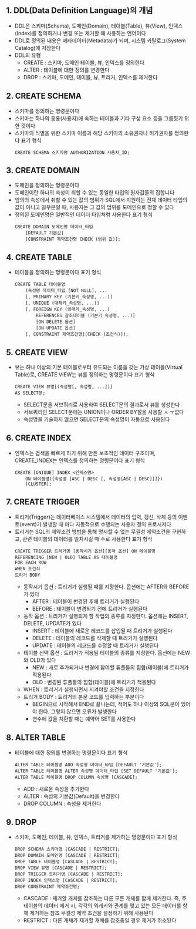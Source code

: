 ## 1. DDL(Data Definition Language)의 개념
- DDL은 스키마(Schema), 도메인(Domain), 테이블(Table), 뷰(View), 인덱스(Index)를 정의하거나 변경 또는 제거할 때 사용하는 언어이다
- DDL로 정의된 내용은 메타데이터(Metadata)가 되며, 시스템 카탈로그(System Catalog)에 저장한다
- DDL의 유형
  - CREATE : 스키마, 도메인 테이블, 뷰, 인덱스를 정의한다
  - ALTER : 테이블에 대한 정의를 변경한다
  - DROP : 스키마, 도메인, 테이블, 뷰, 트리거, 인덱스를 제거한다

## 2. CREATE SCHEMA
- 스키마를 정의하는 명령문이다
- 스키마는 하나의 응용(사용자)에 속하는 테이블과 기타 구성 요소 등을 그룹짓기 위한 것이다
- 스키마의 식별을 위한 스키마 이름과 해당 스키마의 소유권자나 허가권자를 정의한다
  표기 형식
  ```
  CREATE SCHEMA 스키마명 AUTHORIZATION 사용자_ID;
  ```

## 3. CREATE DOMAIN
- 도메인을 정의하는 명령문이다
- 도메인이란 하나의 속성이 취할 수 있는 동일한 타입의 원자값들의 집합니다
- 임의의 속성에서 취할 수 있는 값의 범위가 SQL에서 지원하는 전체 데이터 타입의 값이 아니고 일부분일 때, 사용자는 그 값의 범위를 도메인으로 정할 수 있다
- 정의된 도메인명은 일반적인 데이터 타입처럼 사용한다
  표기 형식
  ```
  CREATE DOMAIN 도메인명 데이터_타입
      [DEFAULT 기본값]
      [CONSTRAINT 제약조건명 CHECK (범위 값)];
  ```

## 4. CREATE TABLE
- 테이블을 정의하는 명령문이다
  표기 형식
  ```
  CREATE TABLE 테이블명
      (속성명 데이터_타입 [NOT NULL], ...
      [, PRIMARY KEY (기본키_속성명, ...)]
      [, UNIQUE (대체키_속성명, ...)]
      [, FOREIGN KEY (외래키_속성명, ...)
          REFERENCES 참조테이블 (기본키_속셩명, ...)]
          [ON DELETE 옵션]
          [ON UPDATE 옵션]
      [, CONSTRAINT 제약조건명][CHECK (조건식)]);
  ```

## 5. CREATE VIEW
- 뷰는 하나 이상의 기본 테이블로부터 유도되는 이름을 갖는 가상 테이블(Virtual Table)로, CREATE VIEW는 뷰를 정의하는 명령문이다
  표기 형식
  ```
  CREATE VIEW 뷰명[(속성명[, 속성명, ...])]
  AS SELECT문;
  ```
  - SELECT문을 서브쿼리로 사용하여 SELECT문의 결과로서 뷰를 생성한다
  - 서브쿼리인 SELECT문에는 UNION이나 ORDER BY절을 사용할 ㅅ ㅜ없다
  - 속성명을 기술하지 않으면 SELECT문의 속성명이 자동으로 사용된다

## 6. CREATE INDEX
- 인덱스는 검색을 빠르게 하기 위해 만든 보조적인 데이터 구조이며, CREATE_INDEX는 인덱스를 정의하는 명령문이다
  표기 형식
  ```
  CREATE [UNIQUE] INDEX <인덱스명>
      ON 테이블명({속성명 [ASC | DESC [, 속성명[ASC | DESC]]]})
      [CLUSTER];
  ```

## 7. CREATE TRIGGER
- 트리거(Trigger)는 데이터베이스 시스템에서 데이터의 입력, 갱신, 삭제 등의 이벤트(event)가 발생할 때 마다 자동적으로 수행되는 사용자 정의 프로시저다
- 트리거는 SQL의 제약조건 방법을 통해 명시할 수 없는 무결성 제약조건을 구현하고, 관련 테이블의 데이터를 일치시길 때 주로 사용한다
  표기 형식
  ```
  CREATE TRIGGER 트리거명 [동작시기 옵션][동작 옵션] ON 테이블명
  REFERENCING [NEW | OLD] TABLE AS 테이블명
  FOR EACH ROW
  WHEN 조건식
  트리거 BODY
  ```
  - 동작시기 옵션 : 트리거가 실행될 때를 지정한다. 옵션에는 AFTER와 BEFORE가 있다
    - AFTER : 테이블이 변경된 후에 트리거가 실행된다
    - BEFORE : 테이블이 변경되기 전에 트리거가 실행된다
  - 동작 옵션 : 트리거가 실행되게 할 작업의 종류를 지정한다. 옵션에는 INSERT, DELETE, UPDATE가 있다
    - INSERT : 테이블에 새로운 레코드를 삽입될 때 트리거가 실행된다
    - DELETE : 테이블의 레코드를 삭제할 때 트리거가 실행된다
    - UPDATE : 테이블의 레코드를 수정할 때 트리거가 실행된다
  - 테이블 선택 옵션 : 트리거가 적용될 테이블의 종류를 지정한다. 옵션에는 NEW와 OLD가 있다
    - NEW : 새로 추가되거나 변경에 참여할 튜플들의 집합(테이블)에 트리거가 적용된다
    - OLD : 변경된 튜플들의 집합(테이블)에 트리거가 적용된다
  - WHEN : 트리거가 실행되면서 지켜야할 조건을 지정한다
  - 트리거 BODY : 트리거의 본문 코드를 입력하는 부분이다
    - BEGIN으로 시작해서 END로 끝나는데, 적어도 하나 이상의 SQL문이 있어야 한다. 그렇지 않으면 오류가 발생한다
    - 변수에 값을 치환할 때는 예약어 SET를 사용한다

## 8. ALTER TABLE
- 테이블에 대한 정의를 변경하는 명령문이다
  표기 형식
  ```
  ALTER TABLE 테이블명 ADD 속성명 데이터_타입 [DEFAULT '기본값'];
  ALTER TABLE 테이블명 ALTER 속성명 데이터_타입 [SET DEFAULT '기본값'];
  ALTER TABLE 테이블명 DROP COLUMN 속성명 [CASCADE];
  ```
  - ADD : 새로운 속성을 추가한다
  - ALTER : 속성의 기본값(Default)을 변경한다
  - DROP COLUMN : 속성을 제거한다

## 9. DROP
- 스키마, 도메인, 테이블, 뷰, 인덱스, 트리거를 제거하는 명령문이다
  표기 형식
  ```
  DROP SCHEMA 스키마명 [CASCADE | RESTRICT];
  DROP DOMAIN 도메인명 [CASCADE | RESTRICT];
  DROP TABLE 테이블명 [CASCADE | RESTRICT];
  DROP VIEW 뷰명 [CASCADE | RESTRICT];
  DROP TRIGGER 트리거명 [CASCADE | RESTRICT];
  DROP INDEX 인덱스명 [CASCADE | RESTRICT];
  DROP CONSTRAINT 제약조건명;
  ```
  - CASCADE : 제거할 개체를 참조하는 다른 모든 개체를 함께 제거한다. 즉, 주 테이블의 데이터 제거 시, 각각의 외래키와 관계를 맺고 있는 모든 데이터를 함께 제거하는 참조 무결성 제약 조건을 설정하기 위해 사용된다
  - RESTRICT : 다른 개체가 제거할 개체를 참조중일 경우 제거가 취소된다